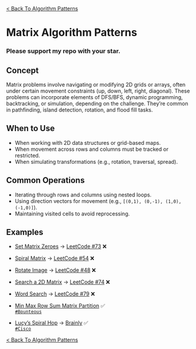 [< Back To Algorithm Patterns](../../)

# Matrix Algorithm Patterns
### Please support my repo with your star.

## Concept
Matrix problems involve navigating or modifying 2D grids or arrays, often under certain movement constraints (up, down, left, right, diagonal). These problems can incorporate elements of DFS/BFS, dynamic programming, backtracking, or simulation, depending on the challenge. They’re common in pathfinding, island detection, rotation, and flood fill tasks.

## When to Use
- When working with 2D data structures or grid-based maps.
- When movement across rows and columns must be tracked or restricted.
- When simulating transformations (e.g., rotation, traversal, spread).

## Common Operations
- Iterating through rows and columns using nested loops.
- Using direction vectors for movement (e.g., `[(0,1), (0,-1), (1,0), (-1,0)]`).
- Maintaining visited cells to avoid reprocessing.

## Examples
- [Set Matrix Zeroes]() → [LeetCode #73](https://leetcode.com/problems/set-matrix-zeroes) ❌

- [Spiral Matrix]() → [LeetCode #54](https://leetcode.com/problems/spiral-matrix) ❌

- [Rotate Image]() → [LeetCode #48](https://leetcode.com/problems/rotate-image) ❌

- [Search a 2D Matrix]() → [LeetCode #74](https://leetcode.com/problems/search-a-2d-matrix) ❌

- [Word Search]() → [LeetCode #79](https://leetcode.com/problems/word-search) ❌

- [Min Max Row Sum Matrix Partition](min_max_row_sum_matrix_partition/) ✅
  <br>
  [`#Bounteous`](https://bounteous.com)

- [Lucy’s Spiral Hop](lucy_spiral_hop/) → [Brainly](https://brainly.com/question/31047283) ✅
  <br>
  [`#Cisco`](https://cisco.com)

[< Back To Algorithm Patterns](../../)

